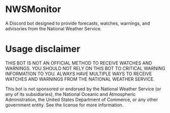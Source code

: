 # NWSMonitor
A Discord bot designed to provide forecasts, watches, warnings, and advisories from the National Weather Service.

# Usage disclaimer
THIS BOT IS NOT AN OFFICIAL METHOD TO RECEIVE WATCHES AND WARNINGS. YOU SHOULD NOT RELY ON THIS BOT TO CRITICAL WARNING
INFORMATION TO YOU. ALWAYS HAVE MULTIPLE WAYS TO RECEIVE WATCHES AND WARNINGS FROM THE NATIONAL WEATHER SERVICE.

This bot is not sponsored or endorsed by the National Weather Service (or any of its subsidiaries),
the National Oceanic and Atmospheric Administration, the United States Department of Commerce, or any other government entity.
See the license for more information.

